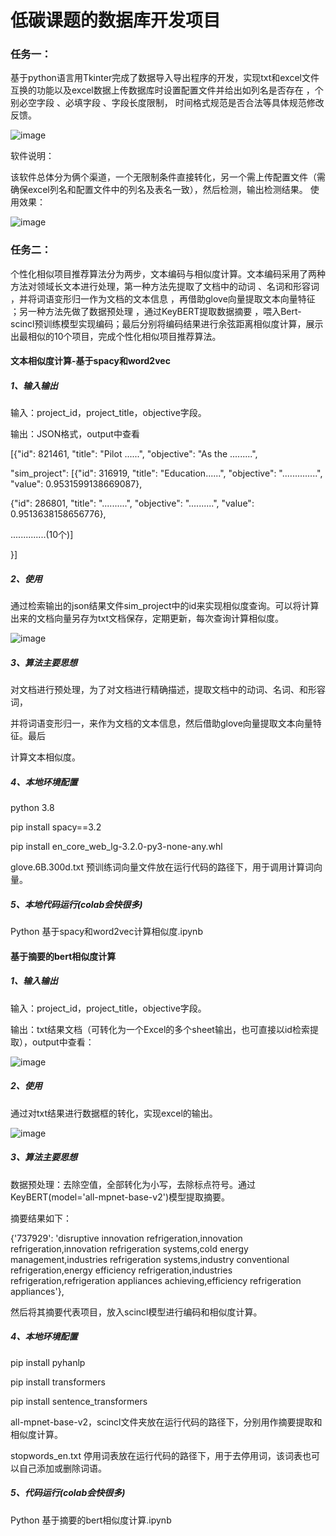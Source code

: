 # 低碳课题的数据库开发项目

### 任务一：

基于python语言用Tkinter完成了数据导入导出程序的开发，实现txt和excel文件互换的功能以及excel数据上传数据库时设置配置文件并给出如列名是否存在 ，个别必空字段 、必填字段 、字段长度限制， 时间格式规范是否合法等具体规范修改反馈。

![image](https://user-images.githubusercontent.com/60246446/216748544-71950d90-f19f-4b83-a6b7-bddcb1b73525.png)


软件说明：

该软件总体分为俩个渠道，一个无限制条件直接转化，另一个需上传配置文件（需确保excel列名和配置文件中的列名及表名一致），然后检测，输出检测结果。
使用效果：

![image](https://user-images.githubusercontent.com/60246446/216748567-f743475e-8cd9-4aaa-8116-c2debe0d8bdf.png)



### 任务二：

个性化相似项目推荐算法分为两步，文本编码与相似度计算。文本编码采用了两种方法对领域长文本进行处理，第一种方法先提取了文档中的动词 、名词和形容词 ，并将词语变形归一作为文档的文本信息 ，再借助glove向量提取文本向量特征 ；另一种方法先做了数据预处理 ，通过KeyBERT提取数据摘要 ，喂入Bert-scincl预训练模型实现编码；最后分别将编码结果进行余弦距离相似度计算，展示出最相似的10个项目，完成个性化相似项目推荐算法。

#### **文本相似度计算-基于spacy和word2vec**

##### 1、输入输出

输入：project_id，project_title，objective字段。

输出：JSON格式，output中查看

[{"id": 821461, "title": "Pilot ......", "objective": "As the .........",

"sim_project": [{"id": 316919, "title": "Education......", "objective": "..............", "value": 0.9531599138669087}, 

{"id": 286801, "title": "..........", "objective": "..........", "value": 0.9513638158656776}, 

..............(10个)]

}]

 

##### 2、使用

通过检索输出的json结果文件sim_project中的id来实现相似度查询。可以将计算出来的文档向量另存为txt文档保存，定期更新，每次查询计算相似度。

![image](https://user-images.githubusercontent.com/60246446/216748574-f7aec821-0be6-4f00-8824-a352a95269e3.png)

  

##### 3、算法主要思想

对文档进行预处理，为了对文档进行精确描述，提取文档中的动词、名词、和形容词，

并将词语变形归一，来作为文档的文本信息，然后借助glove向量提取文本向量特征。最后

计算文本相似度。

 

##### 4、本地环境配置

python 3.8

pip install spacy==3.2

pip install en_core_web_lg-3.2.0-py3-none-any.whl

glove.6B.300d.txt 预训练词向量文件放在运行代码的路径下，用于调用计算词向量。

 

##### 5、本地代码运行(colab会快很多)

Python  基于spacy和word2vec计算相似度.ipynb

 

#### **基于摘要的bert相似度计算**

##### 1、输入输出

输入：project_id，project_title，objective字段。

输出：txt结果文档（可转化为一个Excel的多个sheet输出，也可直接以id检索提取），output中查看：

![image](https://user-images.githubusercontent.com/60246446/216748591-6d74dd75-3033-429d-ac88-a80259f2a40a.png)

 

##### 2、使用

通过对txt结果进行数据框的转化，实现excel的输出。

![image](https://user-images.githubusercontent.com/60246446/216748621-d5db3094-078c-4bdf-997d-da97e7fa8a59.png)

 

##### 3、算法主要思想

数据预处理：去除空值，全部转化为小写，去除标点符号。通过KeyBERT(model='all-mpnet-base-v2')模型提取摘要。

摘要结果如下：

{'737929': 'disruptive innovation refrigeration,innovation refrigeration,innovation refrigeration systems,cold energy management,industries refrigeration systems,industry conventional refrigeration,energy efficiency refrigeration,industries refrigeration,refrigeration appliances achieving,efficiency refrigeration appliances'},

然后将其摘要代表项目，放入scincl模型进行编码和相似度计算。

 

##### 4、本地环境配置

pip install pyhanlp 

pip install transformers

pip install sentence_transformers

all-mpnet-base-v2，scincl文件夹放在运行代码的路径下，分别用作摘要提取和相似度计算。

stopwords_en.txt 停用词表放在运行代码的路径下，用于去停用词，该词表也可以自己添加或删除词语。

 

##### 5、代码运行(colab会快很多)

Python  基于摘要的bert相似度计算.ipynb

